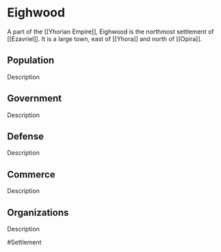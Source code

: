 # Eighwood
A part of the [[Yhorian Empire]], Eighwood is the northmost settlement of [[Ezavriel]]. It is a large town, east of [[Yhora]] and north of [[Opira]].

## Population
Description

## Government
Description

## Defense
Description

## Commerce
Description

## Organizations
Description

#Settlement 